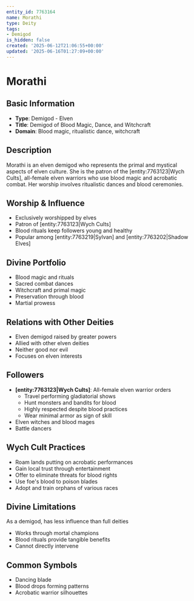 ```yaml
---
entity_id: 7763164
name: Morathi
type: Deity
tags:
- Demigod
is_hidden: false
created: '2025-06-12T21:06:55+00:00'
updated: '2025-06-16T01:27:09+00:00'
---
```


# Morathi

## Basic Information

- **Type**: Demigod - Elven
- **Title**: Demigod of Blood Magic, Dance, and Witchcraft
- **Domain**: Blood magic, ritualistic dance, witchcraft

## Description

Morathi is an elven demigod who represents the primal and mystical aspects of elven culture. She is the patron of the [entity:7763123|Wych Cults], all-female elven warriors who use blood magic and acrobatic combat. Her worship involves ritualistic dances and blood ceremonies.

## Worship & Influence

- Exclusively worshipped by elves
- Patron of [entity:7763123|Wych Cults]
- Blood rituals keep followers young and healthy
- Popular among [entity:7763219|Sylvan] and [entity:7763202|Shadow Elves]

## Divine Portfolio

- Blood magic and rituals
- Sacred combat dances
- Witchcraft and primal magic
- Preservation through blood
- Martial prowess

## Relations with Other Deities

- Elven demigod raised by greater powers
- Allied with other elven deities
- Neither good nor evil
- Focuses on elven interests

## Followers

- **[entity:7763123|Wych Cults]**: All-female elven warrior orders
  - Travel performing gladiatorial shows
  - Hunt monsters and bandits for blood
  - Highly respected despite blood practices
  - Wear minimal armor as sign of skill
- Elven witches and blood mages
- Battle dancers

## Wych Cult Practices

- Roam lands putting on acrobatic performances
- Gain local trust through entertainment
- Offer to eliminate threats for blood rights
- Use foe's blood to poison blades
- Adopt and train orphans of various races

## Divine Limitations

As a demigod, has less influence than full deities

- Works through mortal champions
- Blood rituals provide tangible benefits
- Cannot directly intervene

## Common Symbols

- Dancing blade
- Blood drops forming patterns
- Acrobatic warrior silhouettes